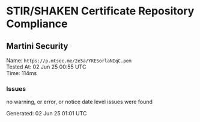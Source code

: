 # STIR/SHAKEN Certificate Repository Compliance

## Martini Security

Name: `https://p.mtsec.me/2e5a/YKESorlaNIqC.pem`\
Tested At: 02 Jun 25 00:55 UTC\
Time: 114ms

### Issues

no warning, or error, or notice date level issues were found

Generated: 02 Jun 25 01:01 UTC